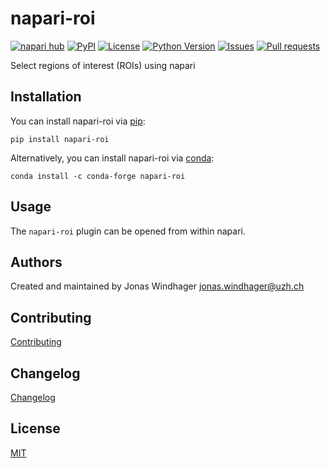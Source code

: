 # napari-roi

[![napari hub](https://img.shields.io/endpoint?url=https://api.napari-hub.org/shields/napari-roi)](https://napari-hub.org/plugins/napari-roi)
[![PyPI](https://img.shields.io/pypi/v/napari-roi.svg?color=green)](https://pypi.org/project/napari-roi)
[![License](https://img.shields.io/pypi/l/napari-roi.svg?color=green)](https://github.com/BodenmillerGroup/napari-roi/raw/main/LICENSE)
[![Python Version](https://img.shields.io/pypi/pyversions/napari-roi.svg?color=green)](https://python.org)
[![Issues](https://img.shields.io/github/issues/BodenmillerGroup/napari-roi)](https://github.com/BodenmillerGroup/napari-roi/issues)
[![Pull requests](https://img.shields.io/github/issues-pr/BodenmillerGroup/napari-roi)](https://github.com/BodenmillerGroup/napari-roi/pulls)

Select regions of interest (ROIs) using napari

## Installation

You can install napari-roi via [pip](https://pypi.org/project/pip/):

    pip install napari-roi

Alternatively, you can install napari-roi via [conda](https://conda.io/):

    conda install -c conda-forge napari-roi

## Usage

The `napari-roi` plugin can be opened from within napari.

## Authors

Created and maintained by Jonas Windhager [jonas.windhager@uzh.ch](mailto:jonas.windhager@uzh.ch)

## Contributing

[Contributing](https://github.com/BodenmillerGroup/napari-roi/blob/main/CONTRIBUTING.md)

## Changelog

[Changelog](https://github.com/BodenmillerGroup/napari-roi/blob/main/CHANGELOG.md)

## License

[MIT](https://github.com/BodenmillerGroup/napari-roi/blob/main/LICENSE)

